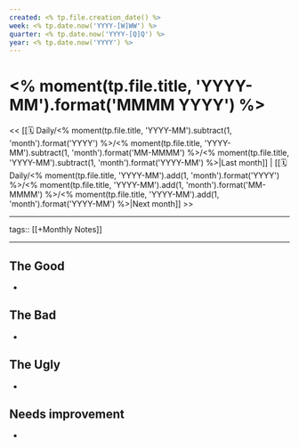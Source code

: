 ```yaml
---
created: <% tp.file.creation_date() %>
week: <% tp.date.now('YYYY-[W]WW') %>
quarter: <% tp.date.now('YYYY-[Q]Q') %>
year: <% tp.date.now('YYYY') %>
---
```

# <% moment(tp.file.title, 'YYYY-MM').format('MMMM YYYY') %>

<< [[🗓 Daily/<% moment(tp.file.title, 'YYYY-MM').subtract(1, 'month').format('YYYY') %>/<% moment(tp.file.title, 'YYYY-MM').subtract(1, 'month').format('MM-MMMM') %>/<% moment(tp.file.title, 'YYYY-MM').subtract(1, 'month').format('YYYY-MM') %>|Last month]] | [[🗓 Daily/<% moment(tp.file.title, 'YYYY-MM').add(1, 'month').format('YYYY') %>/<% moment(tp.file.title, 'YYYY-MM').add(1, 'month').format('MM-MMMM') %>/<% moment(tp.file.title, 'YYYY-MM').add(1, 'month').format('YYYY-MM') %>|Next month]] >>

---
tags:: [[+Monthly Notes]]

---
## The Good
- 
## The Bad
- 
## The Ugly
- 
## Needs improvement
- 